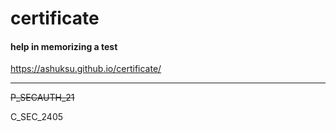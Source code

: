 # certificate
#### help in memorizing a test

https://ashuksu.github.io/certificate/

---
~~P_SECAUTH_21~~

C_SEC_2405